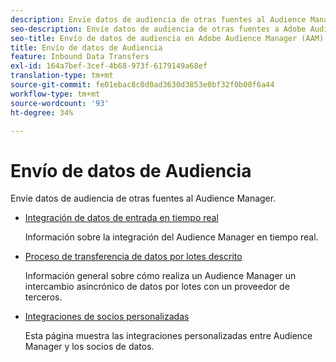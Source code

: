 ```yaml
---
description: Envíe datos de audiencia de otras fuentes al Audience Manager.
seo-description: Envíe datos de audiencia de otras fuentes a Adobe Audience Manager (AAM).
seo-title: Envío de datos de audiencia en Adobe Audience Manager (AAM)
title: Envío de datos de Audiencia
feature: Inbound Data Transfers
exl-id: 164a7bef-3cef-4b68-973f-6179149a68ef
translation-type: tm+mt
source-git-commit: fe01ebac8c0d0ad3630d3853e0bf32f0b00f6a44
workflow-type: tm+mt
source-wordcount: '93'
ht-degree: 34%

---
```


# Envío de datos de Audiencia

Envíe datos de audiencia de otras fuentes al Audience Manager.

* [Integración de datos de entrada en tiempo real](/help/using/integration/sending-audience-data/real-time-data-integration/real-time-tech-specs.md)

   Información sobre la integración del Audience Manager en tiempo real.

* [Proceso de transferencia de datos por lotes descrito](/help/using/integration/sending-audience-data/batch-data-transfer-explained/batch-data-transfer-explained.md)

   Información general sobre cómo realiza un Audience Manager un intercambio asincrónico de datos por lotes con un proveedor de terceros.

* [Integraciones de socios personalizadas](/help/using/integration/sending-audience-data/custom-partner-integrations.md)

   Esta página muestra las integraciones personalizadas entre Audience Manager y los socios de datos.
